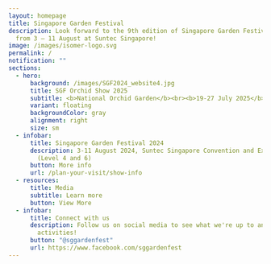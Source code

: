```yaml
---
layout: homepage
title: Singapore Garden Festival
description: Look forward to the 9th edition of Singapore Garden Festival (SGF)
  from 3 – 11 August at Suntec Singapore!
image: /images/isomer-logo.svg
permalink: /
notification: ""
sections:
  - hero:
      background: /images/SGF2024_website4.jpg
      title: SGF Orchid Show 2025
      subtitle: <b>National Orchid Garden</b><br><b>19-27 July 2025</b>
      variant: floating
      backgroundColor: gray
      alignment: right
      size: sm
  - infobar:
      title: Singapore Garden Festival 2024
      description: 3-11 August 2024, Suntec Singapore Convention and Exhibition Centre
        (Level 4 and 6)
      button: More info
      url: /plan-your-visit/show-info
  - resources:
      title: Media
      subtitle: Learn more
      button: View More
  - infobar:
      title: Connect with us
      description: Follow us on social media to see what we're up to and join in our
        activities!
      button: "@sggardenfest"
      url: https://www.facebook.com/sggardenfest
---
```

